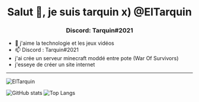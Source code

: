 <h1 align="center">Salut 👋, je suis tarquin x) @ElTarquin</h1>  
<h3 align="center">Discord: Tarquin#2021</h3>

- 👀 j'aime la technologie et les jeux vidéos 
- 📫 Discord : Tarquin#2021
- j'ai crée un serveur minecraft moddé entre pote (War Of Survivors)
- j'esseye de créer un site internet 
---
<p align="left"> <img src="https://komarev.com/ghpvc/?username=ElTarquin" alt="ElTarquin" /> </p>

![GitHub stats](https://github-readme-stats.vercel.app/api?username=ElTarquin&show_icons=true&theme=tokyonight)
![Top Langs](https://github-readme-stats.vercel.app/api/top-langs/?username=ElTarquin&theme=tokyonight)


